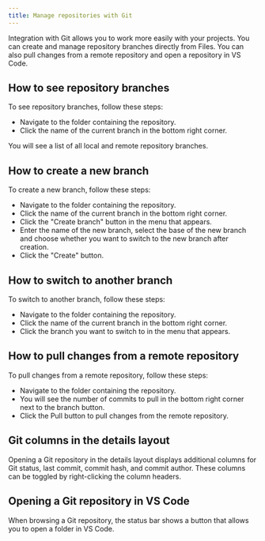 ```yaml
---
title: Manage repositories with Git
---
```


Integration with Git allows you to work more easily with your projects. You can create and manage repository branches directly from Files. You can also pull changes from a remote repository and open a repository in VS Code.

## How to see repository branches

To see repository branches, follow these steps:

- Navigate to the folder containing the repository.
- Click the name of the current branch in the bottom right corner.

You will see a list of all local and remote repository branches.

## How to create a new branch

To create a new branch, follow these steps:

- Navigate to the folder containing the repository.
- Click the name of the current branch in the bottom right corner.
- Click the "Create branch" button in the menu that appears.
- Enter the name of the new branch, select the base of the new branch and choose whether you want to switch to the new branch after creation.
- Click the "Create" button.

## How to switch to another branch

To switch to another branch, follow these steps:

- Navigate to the folder containing the repository.
- Click the name of the current branch in the bottom right corner.
- Click the branch you want to switch to in the menu that appears.

## How to pull changes from a remote repository

To pull changes from a remote repository, follow these steps:

- Navigate to the folder containing the repository.
- You will see the number of commits to pull in the bottom right corner next to the branch button.
- Click the Pull button to pull changes from the remote repository.

## Git columns in the details layout

Opening a Git repository in the details layout displays additional columns for Git status, last commit, commit hash, and commit author. These columns can be toggled by right-clicking the column headers.

## Opening a Git repository in VS Code

When browsing a Git repository, the status bar shows a button that allows you to open a folder in VS Code.
